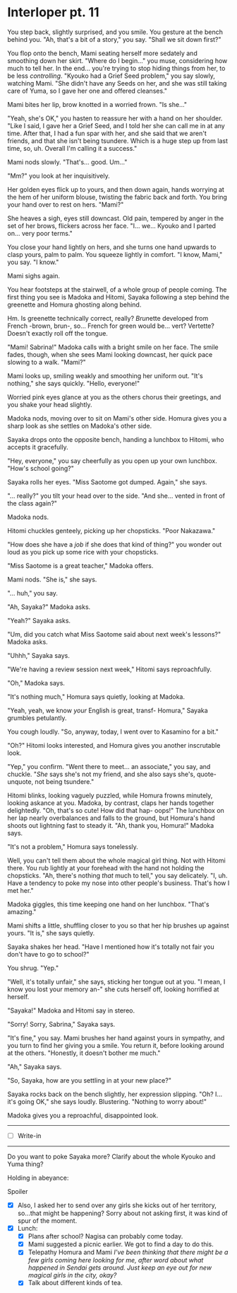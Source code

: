 # Interloper pt. 11

You step back, slightly surprised, and you smile. You gesture at the bench behind you. "Ah, that's a bit of a story," you say. "Shall we sit down first?"

You flop onto the bench, Mami seating herself more sedately and smoothing down her skirt. "Where do I begin..." you muse, considering how much to tell her. In the end... you're trying to stop hiding things from her, to be less *controlling*. "Kyouko had a Grief Seed problem," you say slowly, watching Mami. "She didn't have any Seeds on her, and she was still taking care of Yuma, so I gave her one and offered cleanses."

Mami bites her lip, brow knotted in a worried frown. "Is she..."

"Yeah, she's OK," you hasten to reassure her with a hand on her shoulder. "Like I said, I gave her a Grief Seed, and I told her she can call me in at any time. After that, I had a fun spar with her, and she said that we aren't friends, and that she isn't being tsundere. Which is a huge step up from last time, so, uh. Overall I'm calling it a success."

Mami nods slowly. "That's... good. Um..."

"Mm?" you look at her inquisitively.

Her golden eyes flick up to yours, and then down again, hands worrying at the hem of her uniform blouse, twisting the fabric back and forth. You bring your hand over to rest on hers. "Mami?"

She heaves a sigh, eyes still downcast. Old pain, tempered by anger in the set of her brows, flickers across her face. "I... we... Kyouko and I parted on... very poor terms."

You close your hand lightly on hers, and she turns one hand upwards to clasp yours, palm to palm. You squeeze lightly in comfort. "I know, Mami," you say. "I know."

Mami sighs again.

You hear footsteps at the stairwell, of a whole group of people coming. The first thing you see is Madoka and Hitomi, Sayaka following a step behind the greenette and Homura ghosting along behind.

Hm. Is greenette technically correct, really? *Brun*ette developed from French -brown, brun-, so... French for green would be... vert? Vertette? Doesn't exactly roll off the tongue.

"Mami! Sabrina!" Madoka calls with a bright smile on her face. The smile fades, though, when she sees Mami looking downcast, her quick pace slowing to a walk. "Mami?"

Mami looks up, smiling weakly and smoothing her uniform out. "It's nothing," she says quickly. "Hello, everyone!"

Worried pink eyes glance at you as the others chorus their greetings, and you shake your head slightly.

Madoka nods, moving over to sit on Mami's other side. Homura gives you a sharp look as she settles on Madoka's other side.

Sayaka drops onto the opposite bench, handing a lunchbox to Hitomi, who accepts it gracefully.

"Hey, everyone," you say cheerfully as you open up your own lunchbox. "How's school going?"

Sayaka rolls her eyes. "Miss Saotome got dumped. Again," she says.

"... really?" you tilt your head over to the side. "And she... vented in front of the class again?"

Madoka nods.

Hitomi chuckles genteely, picking up her chopsticks. "Poor Nakazawa."

"How does she have a *job* if she does that kind of thing?" you wonder out loud as you pick up some rice with your chopsticks.

"Miss Saotome is a great teacher," Madoka offers.

Mami nods. "She is," she says.

"... huh," you say.

"Ah, Sayaka?" Madoka asks.

"Yeah?" Sayaka asks.

"Um, did you catch what Miss Saotome said about next week's lessons?" Madoka asks.

"Uhhh," Sayaka says.

"We're having a review session next week," Hitomi says reproachfully.

"Oh," Madoka says.

"It's nothing much," Homura says quietly, looking at Madoka.

"Yeah, yeah, we know *your* English is great, transf- Homura," Sayaka grumbles petulantly.

You cough loudly. "So, anyway, today, I went over to Kasamino for a bit."

"Oh?" Hitomi looks interested, and Homura gives you another inscrutable look.

"Yep," you confirm. "Went there to meet... an associate," you say, and chuckle. "*She* says she's not my friend, and she also says she's, quote-unquote, not being tsundere."

Hitomi blinks, looking vaguely puzzled, while Homura frowns minutely, looking askance at you. Madoka, by contrast, claps her hands together delightedly. "Oh, that's so cute! How did that hap- oops!" The lunchbox on her lap nearly overbalances and falls to the ground, but Homura's hand shoots out lightning fast to steady it. "Ah, thank you, Homura!" Madoka says.

"It's not a problem," Homura says tonelessly.

Well, you can't tell them about the whole magical girl thing. Not with Hitomi there. You rub lightly at your forehead with the hand not holding the chopsticks. "Ah, there's nothing *that* much to tell," you say delicately. "I, uh. Have a tendency to poke my nose into other people's business. That's how I met her."

Madoka giggles, this time keeping one hand on her lunchbox. "That's amazing."

Mami shifts a little, shuffling closer to you so that her hip brushes up against yours. "It is," she says quietly.

Sayaka shakes her head. "Have I mentioned how it's totally not fair you don't have to go to school?"

You shrug. "Yep."

"Well, it's totally unfair," she says, sticking her tongue out at you. "I mean, I know you lost your memory an-" she cuts herself off, looking horrified at herself.

"Sayaka!" Madoka and Hitomi say in stereo.

"Sorry! Sorry, Sabrina," Sayaka says.

"It's fine," you say. Mami brushes her hand against yours in sympathy, and you turn to find her giving you a smile. You return it, before looking around at the others. "Honestly, it doesn't bother me much."

"Ah," Sayaka says.

"So, Sayaka, how are you settling in at your new place?"

Sayaka rocks back on the bench slightly, her expression slipping. "Oh? I... it's going OK," she says loudly. Blustering. "Nothing to worry about!"

Madoka gives you a reproachful, disappointed look.

---

- [ ] Write-in

---

Do you want to poke Sayaka more? Clarify about the whole Kyouko and Yuma thing?

Holding in abeyance:

Spoiler

- [x] Also, I asked her to send over any girls she kicks out of her territory, so...that might be happening? Sorry about not asking first, it was kind of spur of the moment.
- [x] Lunch:
  - [x] Plans after school? Nagisa can probably come today.
  - [x] Mami suggested a picnic earlier. We got to find a day to do this.
  - [x] Telepathy Homura and Mami *I've been thinking that there might be a few girls coming here looking for me, after word about what happened in Sendai gets around. Just keep an eye out for new magical girls in the city, okay?*
  - [x] Talk about different kinds of tea.
